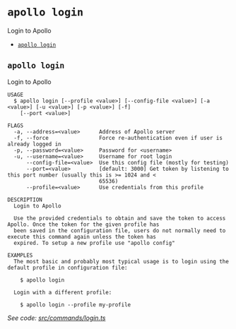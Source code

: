 # `apollo login`

Login to Apollo

- [`apollo login`](#apollo-login)

## `apollo login`

Login to Apollo

```
USAGE
  $ apollo login [--profile <value>] [--config-file <value>] [-a <value>] [-u <value>] [-p <value>] [-f]
    [--port <value>]

FLAGS
  -a, --address=<value>      Address of Apollo server
  -f, --force                Force re-authentication even if user is already logged in
  -p, --password=<value>     Password for <username>
  -u, --username=<value>     Username for root login
      --config-file=<value>  Use this config file (mostly for testing)
      --port=<value>         [default: 3000] Get token by listening to this port number (usually this is >= 1024 and <
                             65536)
      --profile=<value>      Use credentials from this profile

DESCRIPTION
  Login to Apollo

  Use the provided credentials to obtain and save the token to access Apollo. Once the token for the given profile has
  been saved in the configuration file, users do not normally need to execute this command again unless the token has
  expired. To setup a new profile use "apollo config"

EXAMPLES
  The most basic and probably most typical usage is to login using the default profile in configuration file:

    $ apollo login

  Login with a different profile:

    $ apollo login --profile my-profile
```

_See code:
[src/commands/login.ts](https://github.com/GMOD/Apollo3/blob/v0.3.0/packages/apollo-cli/src/commands/login.ts)_
